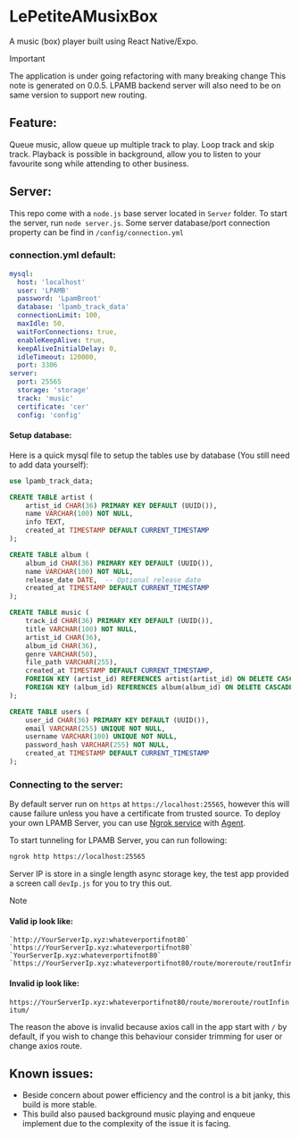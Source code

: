 # LePetiteAMusixBox
 A music (box) player built using React Native/Expo.

> [!IMPORTANT]
> The application is under going refactoring with many breaking change
> This note is generated on 0.0.5. LPAMB backend server will also need to be on same version to support new routing.

## Feature:
Queue music, allow queue up multiple track to play.
Loop track and skip track.
Playback is possible in background, allow you to listen to your favourite song while attending to other business.

## Server:
This repo come with a `node.js` base server located in `Server` folder. To start the server, run `node server.js`.
Some server database/port connection property can be find in `/config/connection.yml`

### connection.yml default:
```yaml
mysql:
  host: 'localhost'
  user: 'LPAMB'
  password: 'LpamBroot'
  database: 'lpamb_track_data'
  connectionLimit: 100,
  maxIdle: 50,
  waitForConnections: true,
  enableKeepAlive: true,
  keepAliveInitialDelay: 0,
  idleTimeout: 120000,
  port: 3306
server:
  port: 25565
  storage: 'storage'
  track: 'music'
  certificate: 'cer'
  config: 'config'
```
#### Setup database:
Here is a quick mysql file to setup the tables use by database (You still need to add data yourself):

```sql
use lpamb_track_data;

CREATE TABLE artist (
    artist_id CHAR(36) PRIMARY KEY DEFAULT (UUID()),
    name VARCHAR(100) NOT NULL,
    info TEXT,
    created_at TIMESTAMP DEFAULT CURRENT_TIMESTAMP
);

CREATE TABLE album (
    album_id CHAR(36) PRIMARY KEY DEFAULT (UUID()),
    name VARCHAR(100) NOT NULL,
    release_date DATE,  -- Optional release date
    created_at TIMESTAMP DEFAULT CURRENT_TIMESTAMP
);

CREATE TABLE music (
    track_id CHAR(36) PRIMARY KEY DEFAULT (UUID()),
    title VARCHAR(100) NOT NULL,
    artist_id CHAR(36),
    album_id CHAR(36),
    genre VARCHAR(50),
    file_path VARCHAR(255),
    created_at TIMESTAMP DEFAULT CURRENT_TIMESTAMP,
    FOREIGN KEY (artist_id) REFERENCES artist(artist_id) ON DELETE CASCADE,
    FOREIGN KEY (album_id) REFERENCES album(album_id) ON DELETE CASCADE
);

CREATE TABLE users (
    user_id CHAR(36) PRIMARY KEY DEFAULT (UUID()),
    email VARCHAR(255) UNIQUE NOT NULL,
    username VARCHAR(100) UNIQUE NOT NULL,
    password_hash VARCHAR(255) NOT NULL,
    created_at TIMESTAMP DEFAULT CURRENT_TIMESTAMP
);
```

### Connecting to the server:
By default server run on `https` at `https://localhost:25565`, however this will cause failure unless you have a certificate from trusted source. To deploy your own LPAMB Server, you can use [Ngrok service](https://ngrok.com/) with [Agent](https://ngrok.com/docs/agent/).

To start tunneling for LPAMB Server, you can run following:
```bash
ngrok http https://localhost:25565
```

Server IP is store in a single length async storage key, the test app provided a screen call `devIp.js` for you to try this out.

> [!NOTE]
> #### Valid ip look like:
>     `http://YourServerIp.xyz:whateverportifnot80`
>     `https://YourServerIp.xyz:whateverportifnot80`
>     `YourServerIp.xyz:whateverportifnot80`
>     `https://YourServerIp.xyz:whateverportifnot80/route/moreroute/routInfinitum`
> #### Invalid ip look like:
>    `https://YourServerIp.xyz:whateverportifnot80/route/moreroute/routInfinitum/`
>    
>    The reason the above is invalid because axios call in the app start with `/` by default, if you wish to change this behaviour consider trimming for user or change axios route.

## Known issues:
- Beside concern about power efficiency and the control is a bit janky, this build is more stable.
- This build also paused background music playing and enqueue implement due to the complexity of the issue it is facing.